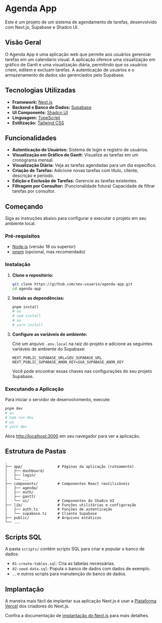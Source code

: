 # Agenda App

Este é um projeto de um sistema de agendamento de tarefas, desenvolvido com Next.js, Supabase e Shadcn UI.

## Visão Geral

O Agenda App é uma aplicação web que permite aos usuários gerenciar tarefas em um calendário visual. A aplicação oferece uma visualização em gráfico de Gantt e uma visualização diária, permitindo que os usuários criem, editem e excluam tarefas. A autenticação de usuários e o armazenamento de dados são gerenciados pelo Supabase.

## Tecnologias Utilizadas

*   **Framework:** [Next.js](https://nextjs.org/)
*   **Backend e Banco de Dados:** [Supabase](https://supabase.io/)
*   **UI Components:** [Shadcn UI](https://ui.shadcn.com/)
*   **Linguagem:** [TypeScript](https://www.typescriptlang.org/)
*   **Estilização:** [Tailwind CSS](https://tailwindcss.com/)

## Funcionalidades

*   **Autenticação de Usuários:** Sistema de login e registro de usuários.
*   **Visualização em Gráfico de Gantt:** Visualize as tarefas em um cronograma mensal.
*   **Visualização Diária:** Veja as tarefas agendadas para um dia específico.
*   **Criação de Tarefas:** Adicione novas tarefas com título, cliente, descrição e período.
*   **Edição e Exclusão de Tarefas:** Gerencie as tarefas existentes.
*   **Filtragem por Consultor:** (Funcionalidade futura) Capacidade de filtrar tarefas por consultor.

## Começando

Siga as instruções abaixo para configurar e executar o projeto em seu ambiente local.

### Pré-requisitos

*   [Node.js](https://nodejs.org/en/) (versão 18 ou superior)
*   [pnpm](https://pnpm.io/installation) (opcional, mas recomendado)

### Instalação

1.  **Clone o repositório:**

    ```bash
    git clone https://github.com/seu-usuario/agenda-app.git
    cd agenda-app
    ```

2.  **Instale as dependências:**

    ```bash
    pnpm install
    # ou
    # npm install
    # ou
    # yarn install
    ```

3.  **Configure as variáveis de ambiente:**

    Crie um arquivo `.env.local` na raiz do projeto e adicione as seguintes variáveis de ambiente do Supabase:

    ```
    NEXT_PUBLIC_SUPABASE_URL=SEU_SUPABASE_URL
    NEXT_PUBLIC_SUPABASE_ANON_KEY=SUA_SUPABASE_ANON_KEY
    ```

    Você pode encontrar essas chaves nas configurações do seu projeto Supabase.

### Executando a Aplicação

Para iniciar o servidor de desenvolvimento, execute:

```bash
pnpm dev
# ou
# npm run dev
# ou
# yarn dev
```

Abra [http://localhost:3000](http://localhost:3000) em seu navegador para ver a aplicação.

## Estrutura de Pastas

```
.
├── app/                # Páginas da aplicação (roteamento)
│   ├── dashboard/
│   ├── login/
│   └── ...
├── components/         # Componentes React reutilizáveis
│   ├── agenda/
│   ├── auth/
│   ├── gantt/
│   └── ui/             # Componentes do Shadcn UI
├── lib/                # Funções utilitárias e configuração
│   ├── auth.ts         # Funções de autenticação
│   └── supabase.ts     # Cliente Supabase
├── public/             # Arquivos estáticos
└── ...
```

## Scripts SQL

A pasta `scripts/` contém scripts SQL para criar e popular o banco de dados:

*   `01-create-tables.sql`: Cria as tabelas necessárias.
*   `02-seed-data.sql`: Popula o banco de dados com dados de exemplo.
*   ... e outros scripts para manutenção do banco de dados.

## Implantação

A maneira mais fácil de implantar sua aplicação Next.js é usar a [Plataforma Vercel](https://vercel.com/new?utm_medium=default-template&filter=next.js&utm_source=create-next-app&utm_campaign=create-next-app-readme) dos criadores do Next.js.

Confira a documentação de [implantação do Next.js](https://nextjs.org/docs/deployment) para mais detalhes.
